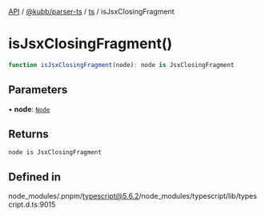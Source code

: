 [API](../../../../../packages.md) / [@kubb/parser-ts](../../../index.md) / [ts](../index.md) / isJsxClosingFragment

# isJsxClosingFragment()

```ts
function isJsxClosingFragment(node): node is JsxClosingFragment
```

## Parameters

• **node**: [`Node`](../interfaces/Node.md)

## Returns

`node is JsxClosingFragment`

## Defined in

node\_modules/.pnpm/typescript@5.6.2/node\_modules/typescript/lib/typescript.d.ts:9015
